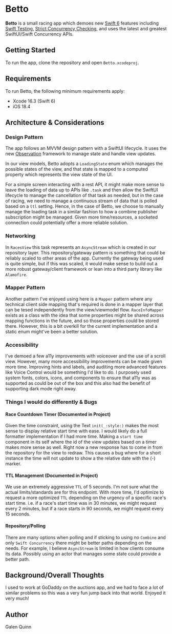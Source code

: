 
# Betto

**Betto** is a small racing app which demoes new [Swift 6](https://www.swift.org/blog/announcing-swift-6/) features including [Swift Testing](https://developer.apple.com/documentation/testing/), [Strict Concurrency Checking](https://developer.apple.com/documentation/swift/adoptingswift6), and uses the latest and greatest SwiftUI/Swift Concurrency APIs.

## Getting Started
To run the app, clone the repository and open `Betto.xcodeproj`.

## Requirements

To run Betto, the following minimum requirements apply:

- Xcode 16.3 (Swift 6)
- iOS 18.4

## Architecture & Considerations

### Design Pattern

The app follows an MVVM design pattern with a SwiftUI lifecycle. It uses the new [Observation](https://developer.apple.com/documentation/observation) framework to manage state and handle view updates.

In our view models, Betto adopts a `LoadingState` enum which manages the possible states of the view, and that state is mapped to a computed property which represents the view state of the UI.

For a simple screen interacting with a rest API, it might make more sense to leave the loading of data up to APIs like `.task` and then allow the SwiftUI lifecycle to manage the cancellation of that task as needed, but in the case of racing, we need to manage a continuous stream of data that is polled based on a `ttl` setting. Hence, in the case of Betto, we choose to manually manage the loading task in a similar fashion to how a combine publisher subscription might be managed. Given more time/resources, a socketed connection could potentially offer a more reliable solution.

### Networking

In `RacesView` this task represents an `AsyncStream` which is created in our repository layer. This repository/gateway pattern is something that could be reliably scaled to other areas of the app. Currently the gateway being used is quite simple, but if this was scaled, it would make sense to build out a more robust gateway/client framework or lean into a third party library like `Alamofire`.

### Mapper Pattern

Another pattern I've enjoyed using here is a `Mapper` pattern where any technical client side mapping that's required is done in a mapper layer that can be tesed independently from the view/viewmodel flow. `RaceInfoMapper` exists as a class with the idea that some properties might be shared across mapping functions in the future, and so those properties could be stored there. However, this is a bit overkill for the current implementation and a static enum might've been a better solution.

### Accessibility

I've demoed a few a11y improvements with voiceover and the use of a scroll view. However, many more accessibility improvements can be made given more time. Improving hints and labels, and auditing more advanced features like Voice Control would be something I'd like to do. I purposely used system fonts, colors, icons, and components to ensure that a11y was as supported as could be out of the box and this also had the benefit of supporting dark mode right away.

### Things I would do differently & Bugs

#### Race Countdown Timer (Documented in Project)
Given the time constraint, using the Text `init(_:style:)` makes the most sense to display relative start time with ease. I would likely do a full formatter implementation if I had more time.
Making a `start time` component in its self where the id of the view updates based on a timer makes more sense as well.
Right now a new response has to come in from the repository for the view to redraw. This causes a bug where for a short instance the time will not update to show a the relative date with the (-) marker.

#### TTL Management (Documented in Project)
We use an extremely aggressive `TTL` of 5 seconds. I'm not sure what the actual limits/standards are for this endpoint.
With more time, I'd optimize to request a more optimized `TTL` depending on the urgency of a specific race's start time.
i.e. if a race's start time was in 30 minutes, we might request every 2 minutes, but if a race starts in 90 seconds, we might request every 15 seconds.

#### Repository/Polling
There are many options when polling and if sticking to using no `Combine` and only `Swift Concurrency` there might be better paths depending on the needs.
For example, I believe `AsyncStream` is limited in how clients consume its data. Possibly using an actor that manages some state could provide a better path.

## Background/Overall Thoughts
I used to work at GoDaddy on the auctions app, and we had to face a lot of similar problems so this was a very fun jump back into that world. Enjoyed it very much!
  
## Author

Galen Quinn
